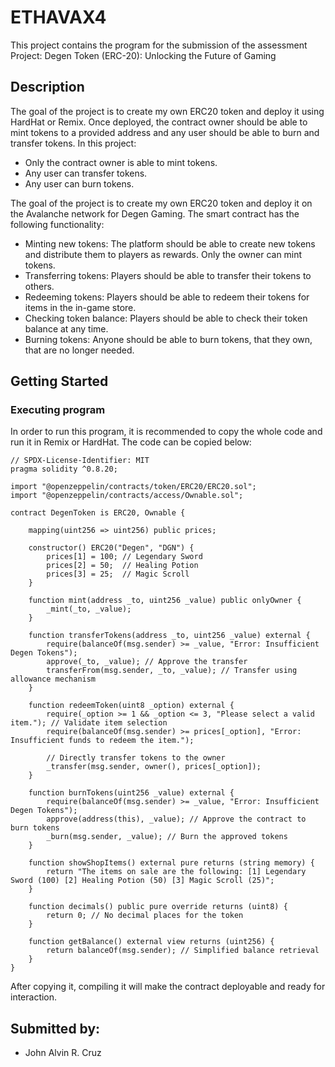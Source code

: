 # ETHAVAX4
This project contains the program for the submission of the assessment Project: Degen Token (ERC-20): Unlocking the Future of Gaming

## Description

The goal of the project is to create my own ERC20 token and deploy it using HardHat or Remix. Once deployed, the contract owner should be able to mint tokens to a provided address and any user should be able to burn and transfer tokens. In this project:

- Only the contract owner is able to mint tokens.
- Any user can transfer tokens.
- Any user can burn tokens.

The goal of the project is to create my own ERC20 token and deploy it on the Avalanche network for Degen Gaming. The smart contract has the following functionality:

- Minting new tokens: The platform should be able to create new tokens and distribute them to players as rewards. Only the owner can mint tokens.
- Transferring tokens: Players should be able to transfer their tokens to others.
- Redeeming tokens: Players should be able to redeem their tokens for items in the in-game store.
- Checking token balance: Players should be able to check their token balance at any time.
- Burning tokens: Anyone should be able to burn tokens, that they own, that are no longer needed.

## Getting Started

### Executing program

In order to run this program, it is recommended to copy the whole code and run it in Remix or HardHat. The code can be copied below:

```
// SPDX-License-Identifier: MIT
pragma solidity ^0.8.20;

import "@openzeppelin/contracts/token/ERC20/ERC20.sol";
import "@openzeppelin/contracts/access/Ownable.sol";

contract DegenToken is ERC20, Ownable {

    mapping(uint256 => uint256) public prices;

    constructor() ERC20("Degen", "DGN") {
        prices[1] = 100; // Legendary Sword
        prices[2] = 50;  // Healing Potion
        prices[3] = 25;  // Magic Scroll
    }

    function mint(address _to, uint256 _value) public onlyOwner {
        _mint(_to, _value);
    }

    function transferTokens(address _to, uint256 _value) external {
        require(balanceOf(msg.sender) >= _value, "Error: Insufficient Degen Tokens");
        approve(_to, _value); // Approve the transfer
        transferFrom(msg.sender, _to, _value); // Transfer using allowance mechanism
    }

    function redeemToken(uint8 _option) external {
        require(_option >= 1 && _option <= 3, "Please select a valid item."); // Validate item selection
        require(balanceOf(msg.sender) >= prices[_option], "Error: Insufficient funds to redeem the item.");
        
        // Directly transfer tokens to the owner
        _transfer(msg.sender, owner(), prices[_option]);
    }

    function burnTokens(uint256 _value) external {
        require(balanceOf(msg.sender) >= _value, "Error: Insufficient Degen Tokens");
        approve(address(this), _value); // Approve the contract to burn tokens
        _burn(msg.sender, _value); // Burn the approved tokens
    }

    function showShopItems() external pure returns (string memory) {
        return "The items on sale are the following: [1] Legendary Sword (100) [2] Healing Potion (50) [3] Magic Scroll (25)";
    }

    function decimals() public pure override returns (uint8) {
        return 0; // No decimal places for the token
    }

    function getBalance() external view returns (uint256) {
        return balanceOf(msg.sender); // Simplified balance retrieval
    }
}
```

After copying it, compiling it will make the contract deployable and ready for interaction.

## Submitted by:

- John Alvin R. Cruz
